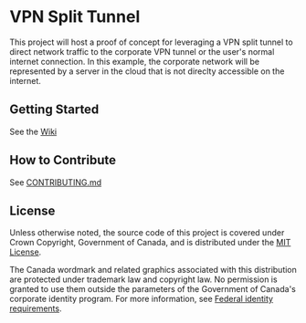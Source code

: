 # VPN Split Tunnel 

This project will host a proof of concept for leveraging a VPN split tunnel to direct network traffic to the corporate VPN tunnel or the user's normal internet connection. In this example, the corporate network will be represented by a server in the cloud that is not direclty accessible on the internet. 

## Getting Started

See the [Wiki](../../wiki)

## How to Contribute

See [CONTRIBUTING.md](CONTRIBUTING.md)

## License

Unless otherwise noted, the source code of this project is covered under Crown Copyright, Government of Canada, and is distributed under the [MIT License](LICENSE).

The Canada wordmark and related graphics associated with this distribution are protected under trademark law and copyright law. No permission is granted to use them outside the parameters of the Government of Canada's corporate identity program. For more information, see [Federal identity requirements](https://www.canada.ca/en/treasury-board-secretariat/topics/government-communications/federal-identity-requirements.html).



